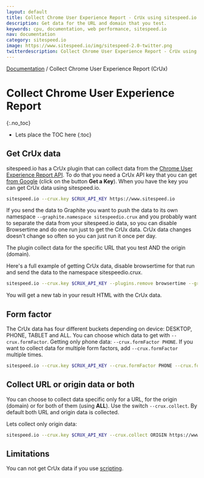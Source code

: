 ```yaml
---
layout: default
title: Collect Chrome User Experience Report - CrUx using sitespeed.io
description: Get data for the URL and domain that you test.
keywords: cpu, documentation, web performance, sitespeed.io
nav: documentation
category: sitespeed.io
image: https://www.sitespeed.io/img/sitespeed-2.0-twitter.png
twitterdescription: Collect Chrome User Experience Report - CrUx using sitespeed.io
---
```


[Documentation]({{site.baseurl}}/documentation/sitespeed.io/) / Collect Chrome User Experience Report (CrUx)

# Collect Chrome User Experience Report
{:.no_toc}

* Lets place the TOC here
{:toc}

## Get CrUx data
sitespeed.io has a CrUx plugin that can collect data from the [Chrome User Experience Report API](https://web.dev/chrome-ux-report-api/). To do that you need a CrUx API key that you can get [from Google](https://developers.google.com/web/tools/chrome-user-experience-report/api/guides/getting-started#APIKey) (click on the button **Get a Key**). When you have the key you can get CrUx data using sitespeed.io.

~~~bash
sitespeed.io --crux.key $CRUX_API_KEY https://www.sitespeed.io
~~~

If you send the data to Graphite you want to push the data to its own namespace ```--graphite.namespace sitespeedio.crux``` and you probably want to separate the data from your sitespeed.io data, so you can disable Browsertime and do one run just to get the CrUx data. CrUx data changes doesn't change so often so you can just run it once per day.

The plugin collect data for the specific URL that you test AND the origin (domain). 

Here's a full example of getting CrUx data, disable browsertime for that run and send the data to the namespace sitespeedio.crux.

~~~bash
sitespeed.io --crux.key $CRUX_API_KEY --plugins.remove browsertime --graphite.namespace sitespeedio.crux https://www.sitespeed.io
~~~

You will get a new tab in your result HTML with the CrUx data.

## Form factor
The CrUx data has four different buckets depending on device: DESKTOP, PHONE, TABLET and ALL. You can choose which data to get with ```--crux.formFactor```. Getting only phone data: ```--crux.formFactor PHONE```. If you want to collect data for multiple form factors, add ```--crux.formFactor``` multiple times.

~~~bash
sitespeed.io --crux.key $CRUX_API_KEY --crux.formFactor PHONE --crux.formFactor ALL https://www.sitespeed.io
~~~


## Collect URL or origin data or both
You can choose to collect data specific only for a URL, for the origin (domain) or for both of them (using **ALL**). Use the switch ```--crux.collect```. By default both URL and origin data is collected.

Lets collect only origin data:
~~~bash
sitespeed.io --crux.key $CRUX_API_KEY --crux.collect ORIGIN https://www.sitespeed.io
~~~

## Limitations
You can not get CrUx data if you use [scripting](/documentation/sitespeed.io/scripting/).